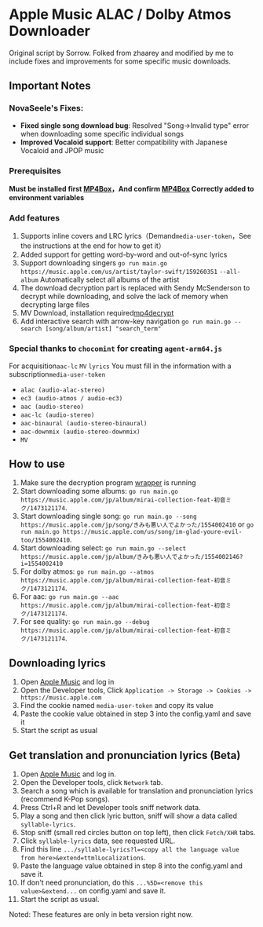 # Apple Music ALAC / Dolby Atmos Downloader

Original script by Sorrow. Folked from zhaarey and modified by me to include fixes and improvements for some specific music downloads.

## Important Notes

### NovaSeele's Fixes:
- **Fixed single song download bug**: Resolved "Song->Invalid type" error when downloading some specific individual songs
- **Improved Vocaloid support**: Better compatibility with Japanese Vocaloid and JPOP music

### Prerequisites
**Must be installed first [MP4Box](https://gpac.io/downloads/gpac-nightly-builds/)，And confirm [MP4Box](https://gpac.io/downloads/gpac-nightly-builds/) Correctly added to environment variables**

### Add features

1. Supports inline covers and LRC lyrics（Demand`media-user-token`，See the instructions at the end for how to get it）
2. Added support for getting word-by-word and out-of-sync lyrics
3. Support downloading singers `go run main.go https://music.apple.com/us/artist/taylor-swift/159260351` `--all-album` Automatically select all albums of the artist
4. The download decryption part is replaced with Sendy McSenderson to decrypt while downloading, and solve the lack of memory when decrypting large files
5. MV Download, installation required[mp4decrypt](https://www.bento4.com/downloads/)
6. Add interactive search with arrow-key navigation `go run main.go --search [song/album/artist] "search_term"`

### Special thanks to `chocomint` for creating `agent-arm64.js`

For acquisition`aac-lc` `MV` `lyrics` You must fill in the information with a subscription`media-user-token`

- `alac (audio-alac-stereo)`
- `ec3 (audio-atmos / audio-ec3)`
- `aac (audio-stereo)`
- `aac-lc (audio-stereo)`
- `aac-binaural (audio-stereo-binaural)`
- `aac-downmix (audio-stereo-downmix)`
- `MV`

## How to use
1. Make sure the decryption program [wrapper](https://github.com/NovaSeele/wrapper) is running
2. Start downloading some albums: `go run main.go https://music.apple.com/jp/album/mirai-collection-feat-初音ミク/1473121174`.
3. Start downloading single song: `go run main.go --song https://music.apple.com/jp/song/きみも悪い人でよかった/1554002410` or `go run main.go https://music.apple.com/us/song/im-glad-youre-evil-too/1554002410`.
4. Start downloading select: `go run main.go --select https://music.apple.com/jp/album/きみも悪い人でよかった/1554002146?i=1554002410`
5. For dolby atmos: `go run main.go --atmos https://music.apple.com/jp/album/mirai-collection-feat-初音ミク/1473121174`.
6. For aac: `go run main.go --aac https://music.apple.com/jp/album/mirai-collection-feat-初音ミク/1473121174`.
7. For see quality: `go run main.go --debug https://music.apple.com/jp/album/mirai-collection-feat-初音ミク/1473121174`.

## Downloading lyrics

1. Open [Apple Music](https://music.apple.com) and log in
2. Open the Developer tools, Click `Application -> Storage -> Cookies -> https://music.apple.com`
3. Find the cookie named `media-user-token` and copy its value
4. Paste the cookie value obtained in step 3 into the config.yaml and save it
5. Start the script as usual

## Get translation and pronunciation lyrics (Beta)

1. Open [Apple Music](https://beta.music.apple.com) and log in.
2. Open the Developer tools, click `Network` tab.
3. Search a song which is available for translation and pronunciation lyrics (recommend K-Pop songs).
4. Press Ctrl+R and let Developer tools sniff network data.
5. Play a song and then click lyric button, sniff will show a data called `syllable-lyrics`.
6. Stop sniff (small red circles button on top left), then click `Fetch/XHR` tabs.
7. Click `syllable-lyrics` data, see requested URL.
8. Find this line `.../syllable-lyrics?l=<copy all the language value from here>&extend=ttmlLocalizations`.
9. Paste the language value obtained in step 8 into the config.yaml and save it.
10. If don't need pronunciation, do this `...%5D=<remove this value>&extend...` on config.yaml and save it.
11. Start the script as usual.

Noted: These features are only in beta version right now.
